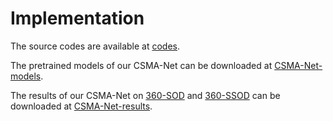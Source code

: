 # Implementation

The source codes are available at [codes](https://github.com/PanoAsh/CSMA-Net/tree/main/codes).

The pretrained models of our CSMA-Net can be downloaded at [CSMA-Net-models]().

The results of our CSMA-Net on [360-SOD]() and [360-SSOD]() can be downloaded at [CSMA-Net-results]().
